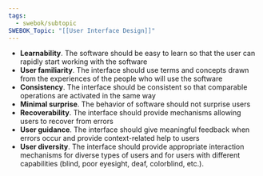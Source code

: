 ```yaml
---
tags:
  - swebok/subtopic
SWEBOK_Topic: "[[User Interface Design]]"
---
```

- **Learnability**. The software should be easy to learn so that the user can rapidly start working with the software
- **User familiarity**. The interface should use terms and concepts drawn from the experiences of the people who will use the software
- **Consistency**. The interface should be consistent so that comparable operations are activated in the same way
- **Minimal surprise**. The behavior of software should not surprise users
- **Recoverability**. The interface should provide mechanisms allowing users to recover from errors
- **User guidance**. The interface should give meaningful feedback when errors occur and provide context-related help to users
- **User diversity**. The interface should provide appropriate interaction mechanisms for diverse types of users and for users with different capabilities (blind, poor eyesight, deaf, colorblind, etc.).